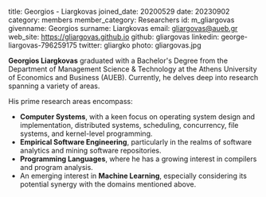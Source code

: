 title: Georgios - Liargkovas
joined_date: 20200529
date: 20230902
category: members
member_category: Researchers
id: m_gliargovas
givenname: Georgios
surname: Liargkovas
email: gliargovas@aueb.gr
web_site: https://gliargovas.github.io
github: gliargovas
linkedin: george-liargovas-796259175
twitter: gliargko
photo: gliargovas.jpg

**Georgios Liargkovas** graduated with a Bachelor's Degree from the Department of Management Science & Technology at the Athens University of Economics and Business (AUEB). Currently, he delves deep into research spanning a variety of areas.

His prime research areas encompass:
- **Computer Systems**, with a keen focus on operating system design and implementation, distributed systems, scheduling, concurrency, file systems, and kernel-level programming.
- **Empirical Software Engineering**, particularly in the realms of software analytics and mining software repositories.
- **Programming Languages**, where he has a growing interest in compilers and program analysis.
- An emerging interest in **Machine Learning**, especially considering its potential synergy with the domains mentioned above.

